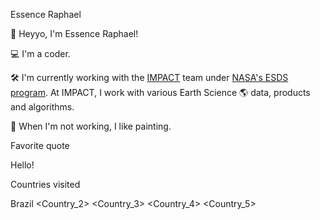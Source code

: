Essence Raphael

👋  Heyyo, I'm Essence Raphael!

💻  I'm a coder.

🛠️  I'm currently working with the [IMPACT](https://impact.earthdata.nasa.gov/) team under [NASA's ESDS program](https://earthdata.nasa.gov/esds).
At IMPACT, I work with various Earth Science 🌎 data, products and algorithms.

🎨  When I'm not working, I like painting.

Favorite quote

Hello!

Countries visited

Brazil
<Country_2>
<Country_3>
<Country_4>
<Country_5>
